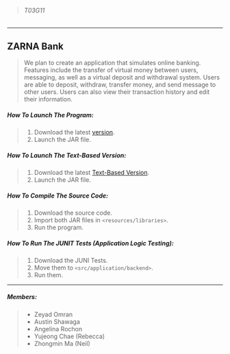 >###### T03G11
__________
## ZARNA Bank
>We plan to create an application that simulates online banking. Features include the transfer of virtual money between users, messaging, as well as a virtual deposit and withdrawal system.
>Users are able to deposit, withdraw, transfer money, and send message to other users. Users can also view their transaction history and edit their information.
##### How To Launch The Program:
>1. Download the latest [version](https://github.com/zeyadomran/ZARNA-Bank/releases/tag/v3.0).
>2. Launch the JAR file.
##### How To Launch The Text-Based Version:
>1. Download the latest [Text-Based Version](https://github.com/zeyadomran/ZARNA-Bank/releases/tag/v1.0).
>2. Launch the JAR file.
##### How To Compile The Source Code:
>1. Download the source code.
>2. Import both JAR files in `<resources/libraries>`.
>3. Run the program.
##### How To Run The JUNIT Tests (Application Logic Testing):
>1. Download the JUNI Tests.
>2. Move them to `<src/application/backend>`.
>3. Run them.
________
##### Members:
>* Zeyad Omran
>* Austin Shawaga
>* Angelina Rochon
>* Yujeong Chae (Rebecca)
>* Zhongmin Ma (Neil)
